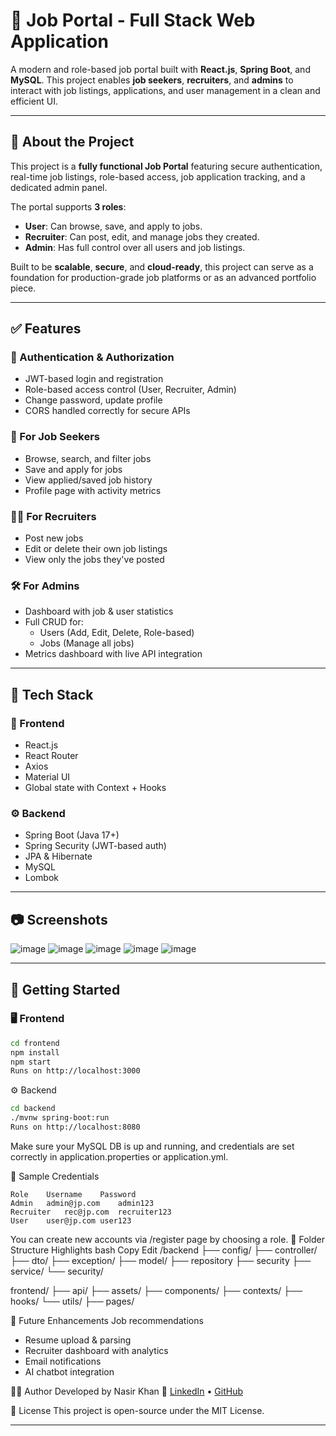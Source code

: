 # 💼 Job Portal - Full Stack Web Application

A modern and role-based job portal built with **React.js**, **Spring Boot**, and **MySQL**. This project enables **job seekers**, **recruiters**, and **admins** to interact with job listings, applications, and user management in a clean and efficient UI.

---

## 📌 About the Project

This project is a **fully functional Job Portal** featuring secure authentication, real-time job listings, role-based access, job application tracking, and a dedicated admin panel.

The portal supports **3 roles**:

- **User**: Can browse, save, and apply to jobs.
- **Recruiter**: Can post, edit, and manage jobs they created.
- **Admin**: Has full control over all users and job listings.

Built to be **scalable**, **secure**, and **cloud-ready**, this project can serve as a foundation for production-grade job platforms or as an advanced portfolio piece.

---

## ✅ Features

### 👤 Authentication & Authorization

- JWT-based login and registration
- Role-based access control (User, Recruiter, Admin)
- Change password, update profile
- CORS handled correctly for secure APIs

### 💼 For Job Seekers

- Browse, search, and filter jobs
- Save and apply for jobs
- View applied/saved job history
- Profile page with activity metrics

### 🧑‍💼 For Recruiters

- Post new jobs
- Edit or delete their own job listings
- View only the jobs they've posted

### 🛠️ For Admins

- Dashboard with job & user statistics
- Full CRUD for:
  - Users (Add, Edit, Delete, Role-based)
  - Jobs (Manage all jobs)
- Metrics dashboard with live API integration

---

## 🧰 Tech Stack

### 🔗 Frontend

- React.js
- React Router
- Axios
- Material UI
- Global state with Context + Hooks

### ⚙️ Backend

- Spring Boot (Java 17+)
- Spring Security (JWT-based auth)
- JPA & Hibernate
- MySQL
- Lombok

---

## 📷 Screenshots

![image](https://github.com/user-attachments/assets/1402cb2d-586d-49ec-988e-b357e351d963)
![image](https://github.com/user-attachments/assets/e0a6dbf7-f145-4b3b-8181-bd7ca365cfe5)
![image](https://github.com/user-attachments/assets/2edc63fb-279f-4e54-b442-d04bc19c0096)
![image](https://github.com/user-attachments/assets/2a26f4a1-fed8-4536-82ba-02ee96e51d86)
![image](https://github.com/user-attachments/assets/c2fc50a5-4de0-416e-b445-ff2c14ac6ebc)




---

## 🚀 Getting Started

### 🖥 Frontend

```bash
cd frontend
npm install
npm start
Runs on http://localhost:3000
```

⚙️ Backend
```bash
cd backend
./mvnw spring-boot:run
Runs on http://localhost:8080
```

Make sure your MySQL DB is up and running, and credentials are set correctly in application.properties or application.yml.

🧪 Sample Credentials
```
Role	Username	Password
Admin	admin@jp.com	admin123
Recruiter	rec@jp.com	recruiter123
User	user@jp.com	user123
```
You can create new accounts via /register page by choosing a role.
📂 Folder Structure Highlights
bash
Copy
Edit
/backend
  ├── config/
  ├── controller/
  ├── dto/
  ├── exception/
  ├── model/
  ├── repository
  ├── security
  ├── service/
  └── security/

frontend/
  ├── api/
  ├── assets/
  ├── components/
  ├── contexts/
  ├── hooks/
  └── utils/
  ├── pages/
  
🔮 Future Enhancements
Job recommendations

- Resume upload & parsing
- Recruiter dashboard with analytics
- Email notifications
- AI chatbot integration

🧑‍💻 Author
        Developed by Nasir Khan
🔗 [LinkedIn](https://www.linkedin.com/in/mnkkhan77) • [GitHub](https://github.com/mnkkhan77)

📃 License
This project is open-source under the MIT License.

---------------------------------------------------
